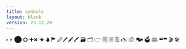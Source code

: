 ```yaml
---
title: symbols
layout: blank
version: 23.12.20
---
```


🢒 ⏵
⬤
🞅
🞦🞭
★
🌢
🏲
🖉🖊🖋🖍
🗃
🗂
🗁
🗐
🗎
🗒
🖎
🖆
🗫
🗳
🕮
❝❞
🎬
🛠

